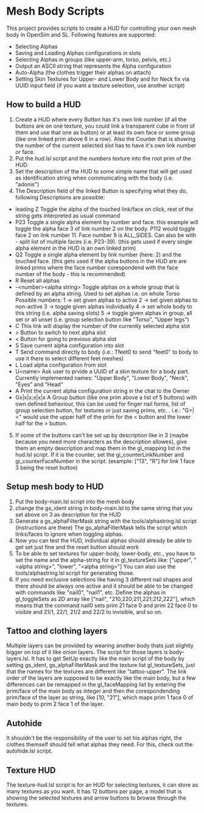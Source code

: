 # Mesh Body Scripts

This project provides scripts to create a HUD for controlling your own mesh body in OpenSim and SL.
Following features are supported:
- Selecting Alphas
- Saving and Loading Alphas configurations in slots
- Selecting Alphas in groups (like upper-arm, torso, pelvis, etc.)
- Output an ASCII string that represents the Alpha configuration
- Auto-Alpha (the clothes trigger their alphas on attach)
- Setting Skin Textures for Upper- and Lower Body and for Neck fix via UUID input field
  (if you want a texture selection, use another script)

## How to build a HUD
1. Create a HUD where every Button has it's own link number (if all the buttons are on one texture, you could link a transparent cube in front of them and use that one as button) or at least its own face or some group (like one linked prim above 6 in a row). Also the Counter that is showing the number of the current selected slot has to have it's own link number or face.
2. Put the *hud.lsl* script and the *numbers* texture into the root prim of the HUD.
3. Set the description of the HUD to some simple name that will get used as identification string when communicating with the body (i.e. "adonis")
4. The Description field of the linked Button is specifying what they do, following Descriptions are possible:
  - leading Z
    Toggle the alpha of the touched link/face on click, rest of the string gets interpreted as usual command
  - P23
    Toggle a single alpha element by number and face. this example will toggle the alpha face 3 of link number 2 on the body. P112 would toggle face 2 on link number 11. Face number 9 is ALL_SIDES.
    Can also be with - split list of multiple faces (i.e. P23-39).
    (this gets used if every single alpha element in the HUD is an own linked prim)
  - Q2
    Toggle a single alpha element by link number (here: 2) and the touched face.
    (this gets used if the alpha buttons in the HUD are are linked prims where the face number corespondend with the face number of the body - this is recommended)
  - R
    Reset all alphas
  - -\<number\>\<alpha string\>
    Toggle alphas on a whole group that is defined by an alpha string. Used to set alphas i.e. on whole Torso
    Possible numbers:
    1 -> set given alphas to active
    2 -> set given alphas to non-active
    3 -> toggle given alphas individually
    4 -> set whole body to this string (i.e. alpha saving slots)
    5 -> toggle given alphas in group, all set or all unset (i.e. group selection button like "Torso", "Upper legs")
  - C
    This link will display the number of the currently selected alpha slot
  - \>
    Button to switch to next alpha slot
  - \<
    Button for going to previous alpha slot
  - S
    Save current alpha configuration into slot
  - T
    Send command directly to body (i.e.: Tfeet0 to send "feet0" to body to use it there to select different feet meshes)
  - L
    Load alpha configuration from slot
  - U\<name\>
    Ask user to prvide a UUID of a skin texture for a body part. Currently implemented names: "Upper Body", "Lower Body", "Neck", "Eyes" and "Head"
  - A
    Print the current alpha configuration string in the chat to the Owner
  - Gx|x|x;x|x|x
    A Group button (like one prim above a list of 5 buttons) with own defined behaviour, this can be used for finger nail forms, list of group selection button, for textures or just saving prims, etc. . i.e.: "G>|<" would use the upper half of the prim for the < button and the lower half for the > button.
5. If some of the buttons can't be set up by description like in 3 (maybe because you need more characters as the description allowes), give them an empty description and map them in the gl\_mapping list in the hud.lsl script. If it is the counter, set the gi\_counterLinkNumber and gi\_counterFaceNumber in the script.
   (example: ["13", "R"] for link 1 face 3 being the reset button)

## Setup mesh body to HUD
1. Put the body-main.lsl script into the mesh body
2. change the gs\_ident string in body-main.lsl to the same string that you set above on 3 as description for the HUD
3. Generate a gs\_alphaFilterMask string with the tools/alphastring.lsl script (instructions are there)
   The gs\_alphaFilterMask tells the script which links/faces to ignore when toggling alphas.
4. Now you can test the HUD, individual alphas should already be able to get set just fine and the reset button should work
5. To be able to set textures for upper-body, lower-body, etc., you have to set the name and the alpha-string for it in gl\_textureSets
   like: ["upper", "\<alpha string\>", "lower", "\<alpha string\>"]
   You can also use the tools/alphastring.lsl script for generating those.
6. If you need exclusive selections like having 3 different nail shapes and there should be always one active and it should be able to be changed with commands like "nail0", "nail1", etc. Define the alphas in gl\_toggleSets as 2D array like ["nail", "210,220;211,221;212,222"], which means that the command nail0 sets prim 21 face 0 and prim 22 face 0 to visible and 21/1, 22/1, 21/2 and 22/2 to invisible, and so on.

## Tattoo and clothing layers
Multiple layers can be provided by wearing another body thats just slightly bigger on top of it like onion layers. The script for those layers is body-layers.lsl. It has to get SetUp exactly like the main script of the body by setting gs\_ident, gs\_alphaFilterMask and the texture list gl\_textureSets, just that the names for the textures are different like "tattoo-upper".
The link order of the layers are supposed to be exactly like the main body, but a few differences can be remapped in the gl\_faceMapping list by entering the prim/face of the main body as integer and then the corespondending prim/face of the layer as string, like [10, "21"], which maps prim 1 face 0 of main body to prim 2 face 1 of the layer.


## Autohide
It shouldn't be the responsibility of the user to set his alphas right, the clothes themself should tell what alphas they need.
For this, check out the autohide.lsl script.

## Texture HUD
The texture-hud.lsl script is for an HUD for selecting textures, it can store as many textures as you want. It has 12 buttons per page, a model that is showing the selected textures and arrow buttons to browse through the textures. 
